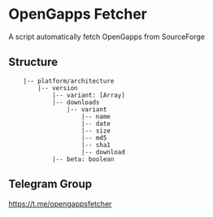 # OpenGapps Fetcher

A script automatically fetch OpenGapps from SourceForge

## Structure
```
    |-- platform/architecture
        |-- version
            |-- variant: [Array] 
            |-- downloads
                |-- variant
                    |-- name
                    |-- date
                    |-- size
                    |-- md5
                    |-- sha1
                    |-- download
            |-- beta: boolean
```

## Telegram Group

https://t.me/opengappsfetcher
